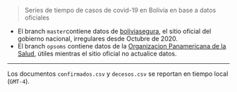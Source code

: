 > Series de tiempo de casos de covid-19 en Bolivia en base a datos oficiales

- El branch `master`contiene datos de [boliviasegura](https://www.boliviasegura.gob.bo/), el sitio oficial del gobierno nacional, irregulares desde Octubre de 2020. 
- El branch `opsoms` contiene datos de la [Organizacion Panamericana de la Salud](https://paho-covid19-response-who.hub.arcgis.com/datasets/uvw-daily-reports-amro-adm1-output-latest-rate-new-view), útiles mientras el sitio oficial no actualice datos.

---

Los documentos `confirmados.csv` y `decesos.csv` se reportan en tiempo local (`GMT-4`).
